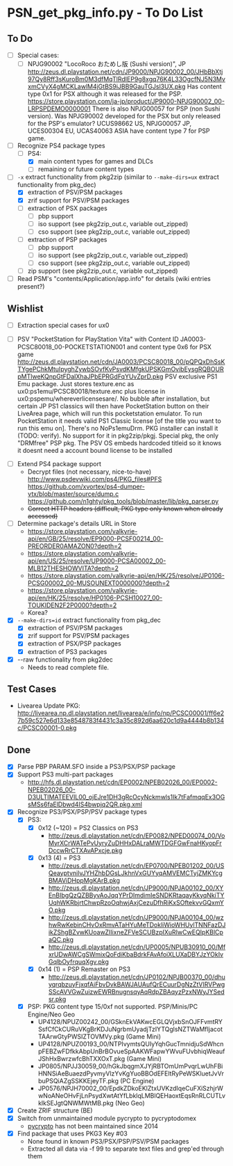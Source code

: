# PSN_get_pkg_info.py - To Do List

## To Do
- [ ] Special cases:
  * [ ] NPJG90002 "LocoRoco おためし版 (Sushi version)", JP
        http://zeus.dl.playstation.net/cdn/JP9000/NPJG90002_00/JHbBbXtj97Qy8Rff3sKuroBm0M3dfMqTlRdIEP9g8xgq76K4L33OgcfNJ5N3MvxmCVyX4gMCKLawlM4jGtBS9iJBB9GauTGJsl3UX.pkg
        Has content type 0x1 for PSX although it was released for the PSP.
        https://store.playstation.com/ja-jp/product/JP9000-NPJG90002_00-LRPSPDEMO0000001
        There is also NPJG00057 for PSP (non Sushi version). Was NPJG90002 developed for the PSX but only released for the PSP's emulator?
        UCUS98662 US, NPJG00057 JP, UCES00304 EU, UCAS40063 ASIA have content type 7 for PSP game.
- [ ] Recognize PS4 package types
  * [ ] PS4:
    * [x] main content types for games and DLCs
    * [ ] remaining or future content types
- [ ] `-x` extract functionality from pkg2zip (similar to `--make-dirs=ux` extract functionality from pkg_dec)
  * [x] extraction of PSV/PSM packages
  * [x] zrif support for PSV/PSM packages
  * [ ] extraction of PSX packages
    * [ ] pbp support
    * [ ] iso support (see pkg2zip_out.c, variable out_zipped)
    * [ ] cso support (see pkg2zip_out.c, variable out_zipped)
  * [ ] extraction of PSP packages
    * [ ] pbp support
    * [ ] iso support (see pkg2zip_out.c, variable out_zipped)
    * [ ] cso support (see pkg2zip_out.c, variable out_zipped)
  * [ ] zip support (see pkg2zip_out.c, variable out_zipped)
- [ ] Read PSM's "contents/Application/app.info" for details (wiki entries present?)

## Wishlist
- [ ]  Extraction special cases for ux0
  * [ ] PSV "PocketStation for PlayStation Vita" with Content ID JA0003-PCSC80018_00-POCKETSTATION001 and content type 0x6 for PSX game
        http://zeus.dl.playstation.net/cdn/JA0003/PCSC80018_00/pQPQxDhSsKTYgePChkMtuIpyghZywbSOvfKvPsvdKMfgkUPSKGmOvibEysgRQBOURpMTlweKQnpGtFDaIXhaJPbEPRGdFqYUvZprD.pkg
        PSV exclusive PS1 Emu package. Just stores texture.enc as ux0:ps1emu/PCSC80018/texture.enc plus license in ux0:pspemu/whereverlicensesare/.
        No bubble after installation, but certain JP PS1 classics will then have PocketStation button on their LiveArea page, which will run this pocketstation emulator. To run PocketStation it needs valid PS1 Classic license [of the title you want to run this emu on].
        There's no NoPs1emuDrm.
        PKG installer can install it (TODO: verify).
        No support for it in pkg2zip/pkgj.
        Special pkg, the only "DRMfree" PSP pkg.
        The PSV OS embeds hardcoded titleid so it knows it doesnt need a account bound license to be installed
- [ ] Extend PS4 package support
  * Decrypt files (not necessary, nice-to-have)
    http://www.psdevwiki.com/ps4/PKG_files#PFS
    https://github.com/xvortex/ps4-dumper-vtx/blob/master/source/dump.c
    https://github.com/n1ghty/pkg_tools/blob/master/lib/pkg_parser.py
  * ~~Correct HTTP headers (difficult, PKG type only known when already accessed)~~
- [ ] Determine package's details URL in Store
  * https://store.playstation.com/valkyrie-api/en/GB/25/resolve/EP9000-PCSF00214_00-PREORDER0AMAZON0?depth=2
  * https://store.playstation.com/valkyrie-api/en/US/25/resolve/UP9000-PCSA00002_00-MLB12THESHOWVITA?depth=2
  * https://store.playstation.com/valkyrie-api/en/HK/25/resolve/JP0106-PCSG00002_00-MUSOUNEXT0000000?depth=2
  * https://store.playstation.com/valkyrie-api/en/HK/25/resolve/HP0106-PCSH10027_00-TOUKIDEN2F2P0000?depth=2
  * Korea?
- [x] `--make-dirs=id` extract functionality from pkg_dec
  * [x] extraction of PSV/PSM packages
  * [x] zrif support for PSV/PSM packages
  * [x] extraction of PSX/PSP packages
  * [x] extraction of PS3 packages
- [x] --raw functionality from pkg2dec
  * Needs to read complete file.

## Test Cases
* Livearea Update PKG: http://livearea.np.dl.playstation.net/livearea/e/info/np/PCSC00001/ff6e27b59c527e6d133e8548783f4431c3a35c892d6aa620c1d9a4444b8b134c/PCSC00001-0.pkg

## Done
- [x] Parse PBP PARAM.SFO inside a PS3/PSX/PSP package
- [x] Support PS3 multi-part packages
  * http://hfs.dl.playstation.net/cdn/EP0002/NPEB02026_00/EP0002-NPEB02026_00-D3ULTIMATEEVIL00_ojEJre1DH3gRcOcyNckmwls1Ik7tFafmqqEx3OGsMSs6faElDbwd4IS4bwpjq2QR.pkg.xml
- [x] Recognize PS3/PSX/PSP/PSV package types
  * [x] PS3:
    * [x] 0x12 (~120) = PS2 Classics on PS3
      * http://zeus.dl.playstation.net/cdn/EP0082/NPED00074_00/VoMyrXCrWATePvUyryZuDHHxDALraMWTDGFGwFnaHKyopFrDccwRrCTXAvAPxcje.pkg
    * [x] 0x13 (4) = PS3
      * http://zeus.dl.playstation.net/cdn/EP0700/NPEB01202_00/USQeayptvnilvJYHZhbDGsLJkhnVxGUYyqAMVEMCTyjZMKYcgBMAViDHppMgKArB.pkg
      * http://zeus.dl.playstation.net/cdn/JP9000/NPJA00102_00/XYEnBIbgQzQZBByvAoJqqYPrDImdimIeSNDKRtaqayKkyqNkiTYUqhWKRbjrtChwpRzoOqhwjAxjCezuDfhRiKxSOftekvvGQxmYO.pkg
      * http://zeus.dl.playstation.net/cdn/JP9000/NPJA00104_00/wzhwRwKebinCHvOxRmvATaHYuMeTDokliWioWHUylTNNFazDJikZShgBZvwKUoawZIIixneZFVeSCUBzpIXuRIwCwEQIpKBlCpaQC.pkg
      * http://zeus.dl.playstation.net/cdn/UP0005/NPUB30910_00/MfxrUDwAWCgSWmixQoFdiKbaBdrkFAvAfoiXLUXaDBYJzYOkIvGqlbOyfrquqXgv.pkg
    * [x] 0x14 (1) = PSP Remaster on PS3
      * http://zeus.dl.playstation.net/cdn/JP0102/NPJB00370_00/dhuyqrqbzuyFjxqfAiFbvDvkBAWJAUAufQrECuurDgNzZtVIRVPwgSScAVVGwZuizwEWRBnugnsqyAqRdpZBAqyzPzxNWyJYSedsr.pkg
  * [x] PSP: PKG content type 15/0xf not supported. PSP/Minis/PC Engine/Neo Geo
    * UP4128/NPUZ00242_00/GSknEkVAKwcEGLQVjxbSnOJFFvmtRYSsfCfCkCURuVKgBrKDJuNgrbmUyadjTzIYTQglsNZTWaMfIjacotTAArwGtyPWSIZTOVMVy.pkg (Game Mini)
    * UP4128/NPUZ00193_00/NTPIvymtsQUIyYqhGucTmnidjuSdWhcnpFEBZwFDfkkAbpUnBrBOvueSpAAKWFapwYWvuFUvbhiqWeaufJShHxBwrzwfcBhTXXOxT.pkg (Game Mini)
    * JP0805/NPJJ30059_00/hGkJbqgmXJYjRBTOmUmPvqrLwUhFBiHNNSiAeBuaezdPyvmyVlzYvKgYuoBBOdEFEltRyPeWSKluetJvVrbuPSQiAZgSSKKEjeyTF.pkg (PC Engine)
    * JP0576/NPJH70002_00/EpdkZDkoEKlZtxUVKzdIqeCuFXiSzhjrWwNoANeOHvFjLnPsydXwtAtYfLbklqLMBlQEHaoxtEqsRnRLCUTLvklkSEJgtQNWMWtMB.pkg (Neo Geo)
- [x] Create ZRIF structure (BE)
- [x] Switch from unmaintained module pycrypto to pycryptodomex
  * [pycrypto](https://github.com/dlitz/pycrypto) has not been maintained since 2014
- [x] Find package that uses PKG3 Key #03
  * None found in known PS3/PSX/PSP/PSV/PSM packages
  * Extracted all data via -f 99 to separate text files and grep'ed through them
